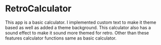 # RetroCalculator
This app is a basic calculator. I implemented custom text to make it theme based as well as added a theme background. This calculator also has a sound effect to make it sound more themed for retro. Other than these features calculator functions same as basic calculator.
